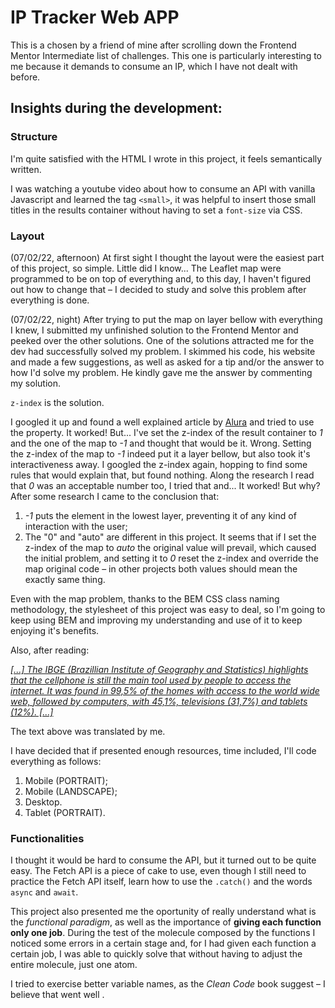 # IP Tracker Web APP
This is a chosen by a friend of mine after scrolling down the Frontend Mentor Intermediate list of challenges. This one is particularly interesting to me because it demands to consume an IP, which I have not dealt with before.

## Insights during the development:

### Structure

I'm quite satisfied with the HTML I wrote in this project, it feels semantically written.

I was watching a youtube video about how to consume an API with vanilla Javascript and learned the tag `<small>`, it was helpful to insert those small titles in the results container without having to set a `font-size` via CSS.

### Layout

(07/02/22, afternoon) At first sight I thought the layout were the easiest part of this project, so simple. Little did I know... The Leaflet map were programmed to be on top of everything and, to this day, I haven't figured out how to change that – I decided to study and solve this problem after everything is done.

(07/02/22, night) After trying to put the map on layer bellow with everything I knew, I submitted my unfinished solution to the Frontend Mentor and peeked over the other solutions. One of the solutions attracted me for the dev had successfully solved my problem. I skimmed his code, his website and made a few suggestions, as well as asked for a tip and/or the answer to how I'd solve my problem. He kindly gave me the answer by commenting my solution.

`z-index` is the solution.

I googled it up and found a well explained article by [Alura](https://www.alura.com.br/artigos/z-index-utilizar-essa-propriedade-css?gclid=CjwKCAiAo4OQBhBBEiwA5KWu_9Xp-xS3NK_JAKQD_DCX0jHGxzpbLMnkD-tGYSfPR43ikzTWAbbCtxoCUusQAvD_BwE) and tried to use the property. It worked! But... I've set the z-index of the result container to *1* and the one of the map to *-1* and thought that would be it. Wrong. Setting the z-index of the map to *-1* indeed put it a layer bellow, but also took it's interactiveness away. I googled the z-index again, hopping to find some rules that would explain that, but found nothing. Along the research I read that *0* was an acceptable number too, I tried that and... It worked! But why? After some research I came to the conclusion that:
   1. *-1* puts the element in the lowest layer, preventing it of any kind of interaction with the user;
   2. The "0" and "auto" are different in this project. It seems that if I set the z-index of the map to *auto* the original value will prevail, which caused the initial problem, and setting it to *0* reset the z-index and override the map original code – in other projects both values should mean the exactly same thing.



Even with the map problem, thanks to the BEM CSS class naming methodology, the stylesheet of this project was easy to deal, so I'm going to keep using BEM and improving my understanding and use of it to keep enjoying it's benefits.

Also, after reading:

  *[[...] The IBGE (Brazillian Institute of Geography and Statistics) highlights that the cellphone is still the main tool used by people to access the internet.
  It was found in 99,5% of the homes with access to the world wide web, followed by computers, with 45,1%, televisions (31,7%) and tablets (12%). [...]](https://www.gov.br/mcom/pt-br/noticias/2021/abril/pesquisa-mostra-que-82-7-dos-domicilios-brasileiros-tem-acesso-a-internet. )*
  
  The text above was translated by me.

I have decided that if presented enough resources, time included, I'll code everything as follows:

  1. Mobile (PORTRAIT);
  2. Mobile (LANDSCAPE);
  3. Desktop.
  4. Tablet (PORTRAIT).

### Functionalities

I thought it would be hard to consume the API, but it turned out to be quite easy. The Fetch API is a piece of cake to use, even though I still need to practice the Fetch API itself, learn how to use the `.catch()` and the words `async` and `await`.

This project also presented me the oportunity of really understand what is the *functional paradigm*, as well as the importance of **giving each function only one job**. During the test of the molecule composed by the functions I noticed some errors in a certain stage and, for I had given each function a certain job, I was able to quickly solve that without having to adjust the entire molecule, just one atom.

I tried to exercise better variable names, as the *Clean Code* book suggest – I believe that went well .
